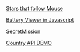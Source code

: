 [Stars that follow Mouse](https://rokalda.github.io/Particles_that_follow_mouse/)

[Battery Viewer in Javascript](https://rokalda.github.io/BatteryViewer-in-Javascript-main)

[SecretMission](https://rokalda.github.io/SecretMission)

[Country API DEMO](https://rokalda.github.io/CountryAPI_DEMO)
